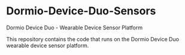 # Dormio-Device-Duo-Sensors
Dormio Device Duo - Wearable Device Sensor Platform

This repository contains the code that runs on the Dormio Device Duo wearable device sensor platform.
